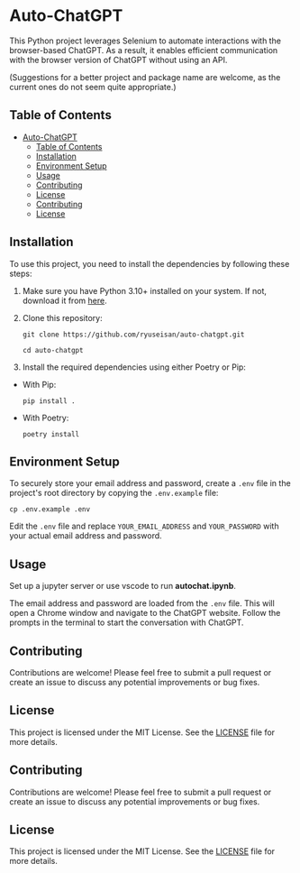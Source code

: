 # Auto-ChatGPT

This Python project leverages Selenium to automate interactions with the browser-based ChatGPT. As a result, it enables efficient communication with the browser version of ChatGPT without using an API.

(Suggestions for a better project and package name are welcome, as the current ones do not seem quite appropriate.)

## Table of Contents

- [Auto-ChatGPT](#auto-chatgpt)
  - [Table of Contents](#table-of-contents)
  - [Installation](#installation)
  - [Environment Setup](#environment-setup)
  - [Usage](#usage)
  - [Contributing](#contributing)
  - [License](#license)
  - [Contributing](#contributing-1)
  - [License](#license-1)

## Installation

To use this project, you need to install the dependencies by following these steps:

1. Make sure you have Python 3.10+ installed on your system. If not, download it from [here](https://www.python.org/downloads/).

2. Clone this repository:

   ```
   git clone https://github.com/ryuseisan/auto-chatgpt.git
   ```

   ```
   cd auto-chatgpt
   ```

3. Install the required dependencies using either Poetry or Pip:

- With Pip:

  ```
  pip install .
  ```

- With Poetry:

  ```
  poetry install
  ```

## Environment Setup

To securely store your email address and password, create a `.env` file in the project's root directory by copying the `.env.example` file:

```
cp .env.example .env
```

Edit the `.env` file and replace `YOUR_EMAIL_ADDRESS` and `YOUR_PASSWORD` with your actual email address and password.

## Usage

Set up a jupyter server or use vscode to run **autochat.ipynb**.

The email address and password are loaded from the `.env` file. This will open a Chrome window and navigate to the ChatGPT website. Follow the prompts in the terminal to start the conversation with ChatGPT.

## Contributing

Contributions are welcome! Please feel free to submit a pull request or create an issue to discuss any potential improvements or bug fixes.

## License

This project is licensed under the MIT License. See the [LICENSE](LICENSE) file for more details.

## Contributing

Contributions are welcome! Please feel free to submit a pull request or create an issue to discuss any potential improvements or bug fixes.

## License

This project is licensed under the MIT License. See the [LICENSE](LICENSE) file for more details.
